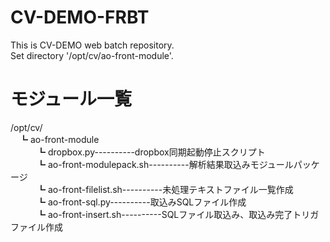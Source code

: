 # CV-DEMO-FRBT
This is CV-DEMO web batch repository.<br/>
Set directory '/opt/cv/ao-front-module'.<br/>

# モジュール一覧
/opt/cv/  
　┗ ao-front-module  
　　　┗ dropbox.py----------dropbox同期起動停止スクリプト  
　　　┗ ao-front-modulepack.sh----------解析結果取込みモジュールパッケージ  
　　　┗ ao-front-filelist.sh----------未処理テキストファイル一覧作成  
　　　┗ ao-front-sql.py----------取込みSQLファイル作成  
　　　┗ ao-front-insert.sh----------SQLファイル取込み、取込み完了トリガファイル作成  
